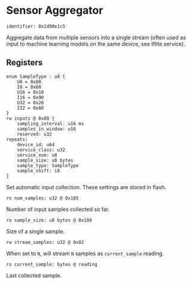 # Sensor Aggregator

    identifier: 0x1d90e1c5

Aggregate data from multiple sensors into a single stream
(often used as input to machine learning models on the same device, see tflite service).

## Registers

    enum SampleType : u8 {
        U8 = 0x08
        I8 = 0x88
        U16 = 0x10
        I16 = 0x90
        U32 = 0x20
        I32 = 0xA0
    }
    rw inputs @ 0x80 {
        sampling_interval: u16 ms
        samples_in_window: u16
        reserved: u32
    repeats:
        device_id: u64
        service_class: u32
        service_num: u8
        sample_size: u8 bytes
        sample_type: SampleType
        sample_shift: i8
    }

Set automatic input collection.
These settings are stored in flash.

    ro num_samples: u32 @ 0x185

Number of input samples collected so far.

    ro sample_size: u8 bytes @ 0x186

Size of a single sample.

    rw stream_samples: u32 @ 0x82

When set to `N`, will stream `N` samples as `current_sample` reading.

    ro current_sample: bytes @ reading

Last collected sample.
